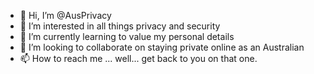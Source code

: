 - 👋 Hi, I’m @AusPrivacy
- 👀 I’m interested in all things privacy and security
- 🌱 I’m currently learning to value my personal details
- 💞️ I’m looking to collaborate on staying private online as an Australian
- 📫 How to reach me ... well... get back to you on that one.

<!---
AusPrivacy/AusPrivacy is a ✨ special ✨ repository because its `README.md` (this file) appears on your GitHub profile.
You can click the Preview link to take a look at your changes.
--->
